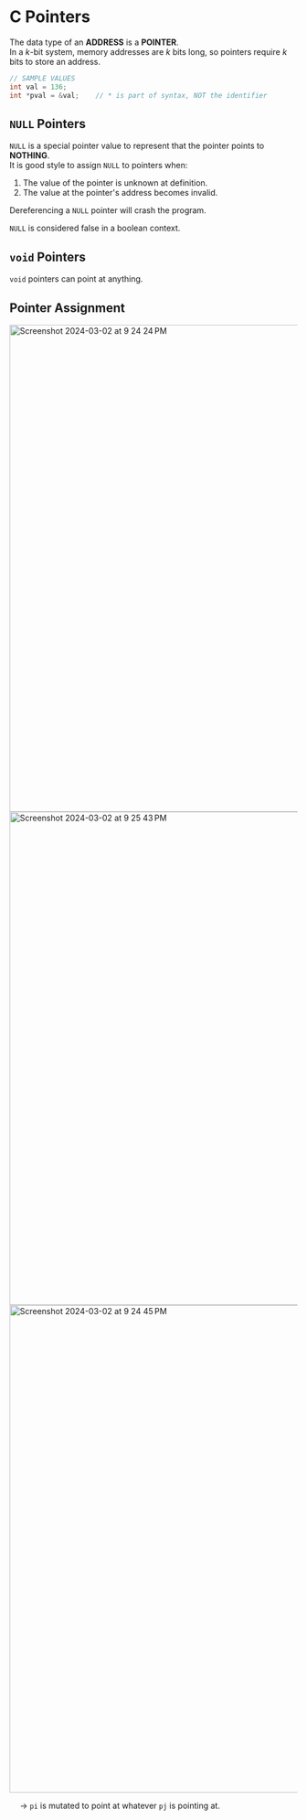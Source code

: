 # C Pointers
The data type of an **ADDRESS** is a **POINTER**. <br>
In a $k$-bit system, memory addresses are $k$ bits long, so pointers require $k$ bits to store an address. 
```C
// SAMPLE VALUES
int val = 136;
int *pval = &val;    // * is part of syntax, NOT the identifier

```

## `NULL` Pointers
`NULL` is a special pointer value to represent that the pointer points to **NOTHING**. <br>
It is good style to assign `NULL` to pointers when:
1. The value of the pointer is unknown at definition.
2. The value at the pointer's address becomes invalid.

Dereferencing a `NULL` pointer will crash the program. 

`NULL` is considered false in a boolean context. <br>

## `void` Pointers 
`void` pointers can point at anything. 

## Pointer Assignment
<img width="852" alt="Screenshot 2024-03-02 at 9 24 24 PM" src="https://github.com/liuandy1207/notes/assets/72530429/ff3719de-fb88-4ca5-9dcd-5dfb6b126734">
<img width="863" alt="Screenshot 2024-03-02 at 9 25 43 PM" src="https://github.com/liuandy1207/notes/assets/72530429/82fbeff4-537d-4be3-95c9-b5e2eec709ee">
<img width="853" alt="Screenshot 2024-03-02 at 9 24 45 PM" src="https://github.com/liuandy1207/notes/assets/72530429/599d723c-7cd0-47a1-8a2d-68e0258922d2">

&emsp; → `pi` is mutated to point at whatever `pj` is pointing at. 
